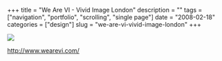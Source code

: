 +++
title = "We Are VI - Vivid Image London"
description = ""
tags = ["navigation", "portfolio", "scrolling", "single page"]
date = "2008-02-18"
categories = ["design"]
slug = "we-are-vi-vivid-image-london"
+++


 

  <div id="screens-thumbs" class="clearfix">
    <div class="txt-center" id="design-submission"><a href="http://www.wearevi.com/"><img id='bluga-thumbnail-919' class='bluga-thumbnail large' src='//konigi.com/media/bluga/
wt47f279da33d9b_0.jpg'/></a></div>  
  </div>   
<p><a href="http://www.wearevi.com/">http://www.wearevi.com/</a></p>




